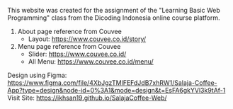 This website was created for the assignment of the "Learning Basic Web Programming" class from the Dicoding Indonesia online course platform.

1. About page reference from Couvee
   - Layout: https://www.couvee.co.id/story/
2. Menu page reference from Couvee
   - Slider: https://www.couvee.co.id/
   - All Menu: https://www.couvee.co.id/menu/

Design using Figma: https://www.figma.com/file/4XbJgzTMlFEFdJdB7xhRW1/Salaja-Coffee-App?type=design&node-id=0%3A1&mode=design&t=EsFA6gkYVl3k9tAf-1
Visit Site: https://ikhsan19.github.io/SalajaCoffee-Web/
